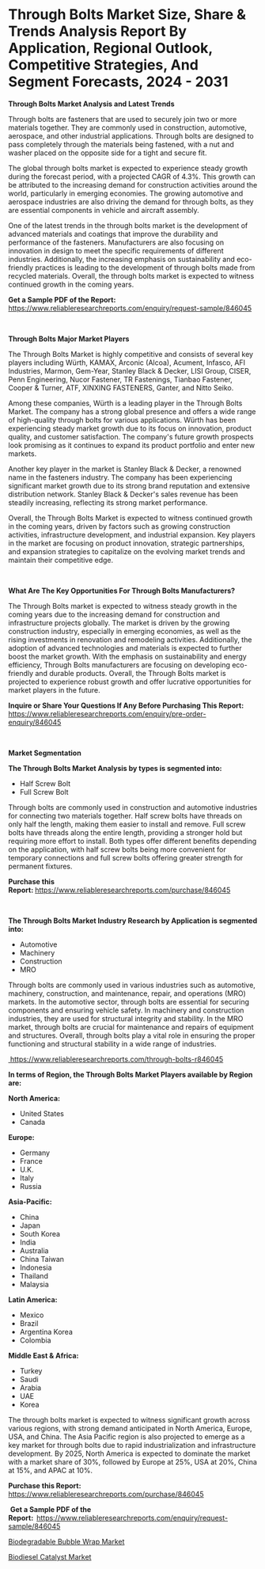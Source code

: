 <p><h1>Through Bolts Market Size, Share & Trends Analysis Report By Application, Regional Outlook, Competitive Strategies, And Segment Forecasts, 2024 - 2031</h1></p><p><strong>Through Bolts Market Analysis and Latest Trends</strong></p>
<p><p>Through bolts are fasteners that are used to securely join two or more materials together. They are commonly used in construction, automotive, aerospace, and other industrial applications. Through bolts are designed to pass completely through the materials being fastened, with a nut and washer placed on the opposite side for a tight and secure fit.</p><p>The global through bolts market is expected to experience steady growth during the forecast period, with a projected CAGR of 4.3%. This growth can be attributed to the increasing demand for construction activities around the world, particularly in emerging economies. The growing automotive and aerospace industries are also driving the demand for through bolts, as they are essential components in vehicle and aircraft assembly.</p><p>One of the latest trends in the through bolts market is the development of advanced materials and coatings that improve the durability and performance of the fasteners. Manufacturers are also focusing on innovation in design to meet the specific requirements of different industries. Additionally, the increasing emphasis on sustainability and eco-friendly practices is leading to the development of through bolts made from recycled materials. Overall, the through bolts market is expected to witness continued growth in the coming years.</p></p>
<p><strong>Get a Sample PDF of the Report:&nbsp;</strong> <a href="https://www.reliableresearchreports.com/enquiry/request-sample/846045">https://www.reliableresearchreports.com/enquiry/request-sample/846045</a></p>
<p>&nbsp;</p>
<p><strong>Through Bolts Major Market Players</strong></p>
<p><p>The Through Bolts Market is highly competitive and consists of several key players including Würth, KAMAX, Arconic (Alcoa), Acument, Infasco, AFI Industries, Marmon, Gem-Year, Stanley Black & Decker, LISI Group, CISER, Penn Engineering, Nucor Fastener, TR Fastenings, Tianbao Fastener, Cooper & Turner, ATF, XINXING FASTENERS, Ganter, and Nitto Seiko.</p><p>Among these companies, Würth is a leading player in the Through Bolts Market. The company has a strong global presence and offers a wide range of high-quality through bolts for various applications. Würth has been experiencing steady market growth due to its focus on innovation, product quality, and customer satisfaction. The company's future growth prospects look promising as it continues to expand its product portfolio and enter new markets.</p><p>Another key player in the market is Stanley Black & Decker, a renowned name in the fasteners industry. The company has been experiencing significant market growth due to its strong brand reputation and extensive distribution network. Stanley Black & Decker's sales revenue has been steadily increasing, reflecting its strong market performance.</p><p>Overall, the Through Bolts Market is expected to witness continued growth in the coming years, driven by factors such as growing construction activities, infrastructure development, and industrial expansion. Key players in the market are focusing on product innovation, strategic partnerships, and expansion strategies to capitalize on the evolving market trends and maintain their competitive edge.</p></p>
<p>&nbsp;</p>
<p><strong>What Are The Key Opportunities For Through Bolts Manufacturers?</strong></p>
<p><p>The Through Bolts market is expected to witness steady growth in the coming years due to the increasing demand for construction and infrastructure projects globally. The market is driven by the growing construction industry, especially in emerging economies, as well as the rising investments in renovation and remodeling activities. Additionally, the adoption of advanced technologies and materials is expected to further boost the market growth. With the emphasis on sustainability and energy efficiency, Through Bolts manufacturers are focusing on developing eco-friendly and durable products. Overall, the Through Bolts market is projected to experience robust growth and offer lucrative opportunities for market players in the future.</p></p>
<p><strong>Inquire or Share Your Questions If Any Before Purchasing This Report:</strong> <a href="https://www.reliableresearchreports.com/enquiry/pre-order-enquiry/846045">https://www.reliableresearchreports.com/enquiry/pre-order-enquiry/846045</a></p>
<p>&nbsp;</p>
<p><strong>Market Segmentation</strong></p>
<p><strong>The Through Bolts Market Analysis by types is segmented into:</strong></p>
<p><ul><li>Half Screw Bolt</li><li>Full Screw Bolt</li></ul></p>
<p><p>Through bolts are commonly used in construction and automotive industries for connecting two materials together. Half screw bolts have threads on only half the length, making them easier to install and remove. Full screw bolts have threads along the entire length, providing a stronger hold but requiring more effort to install. Both types offer different benefits depending on the application, with half screw bolts being more convenient for temporary connections and full screw bolts offering greater strength for permanent fixtures.</p></p>
<p><strong>Purchase this Report:&nbsp;</strong><a href="https://www.reliableresearchreports.com/purchase/846045">https://www.reliableresearchreports.com/purchase/846045</a></p>
<p>&nbsp;</p>
<p><strong>The Through Bolts Market Industry Research by Application is segmented into:</strong></p>
<p><ul><li>Automotive</li><li>Machinery</li><li>Construction</li><li>MRO</li></ul></p>
<p><p>Through bolts are commonly used in various industries such as automotive, machinery, construction, and maintenance, repair, and operations (MRO) markets. In the automotive sector, through bolts are essential for securing components and ensuring vehicle safety. In machinery and construction industries, they are used for structural integrity and stability. In the MRO market, through bolts are crucial for maintenance and repairs of equipment and structures. Overall, through bolts play a vital role in ensuring the proper functioning and structural stability in a wide range of industries.</p></p>
<p><a href="https://www.reliableresearchreports.com/through-bolts-r846045">&nbsp;https://www.reliableresearchreports.com/through-bolts-r846045</a></p>
<p><strong>In terms of Region, the Through Bolts Market Players available by Region are:</strong></p>
<p>
    <p> <strong> North America: </strong>
        <ul>
            <li>United States</li>
            <li>Canada</li>
        </ul>
        </p> 
    <p> <strong> Europe: </strong>
        <ul>
            <li>Germany</li>
            <li>France</li>
            <li>U.K.</li>
            <li>Italy</li>
            <li>Russia</li>
        </ul>
        </p> 
    <p> <strong> Asia-Pacific: </strong>
        <ul>
            <li>China</li>
            <li>Japan</li>
            <li>South Korea</li>
            <li>India</li>
            <li>Australia</li>
            <li>China Taiwan</li>
            <li>Indonesia</li>
            <li>Thailand</li>
            <li>Malaysia</li>
        </ul>
        </p> 
    <p> <strong> Latin America: </strong>
        <ul>
            <li>Mexico</li>
            <li>Brazil</li>
            <li>Argentina Korea</li>
            <li>Colombia</li>
        </ul>
        </p> 
    <p> <strong> Middle East & Africa: </strong>
        <ul>
            <li>Turkey</li>
            <li>Saudi</li>
            <li>Arabia</li>
            <li>UAE</li>
            <li>Korea</li>
        </ul>
    </p>
    </p>
<p><p>The through bolts market is expected to witness significant growth across various regions, with strong demand anticipated in North America, Europe, USA, and China. The Asia Pacific region is also projected to emerge as a key market for through bolts due to rapid industrialization and infrastructure development. By 2025, North America is expected to dominate the market with a market share of 30%, followed by Europe at 25%, USA at 20%, China at 15%, and APAC at 10%.</p></p>
<p><strong>Purchase this Report: </strong><a href="https://www.reliableresearchreports.com/purchase/846045">https://www.reliableresearchreports.com/purchase/846045</a></p>
<p>&nbsp;<strong>Get a Sample PDF of the Report:&nbsp;&nbsp;</strong><a href="https://www.reliableresearchreports.com/enquiry/request-sample/846045">https://www.reliableresearchreports.com/enquiry/request-sample/846045</a></p>
<p><strong></strong></p>
<p><p><a href="https://issuu.com/reportprime-2/docs/biodegradable-bubble-wrap-market-size-2030.pptx">Biodegradable Bubble Wrap Market</a></p><p><a href="https://issuu.com/reportprime-2/docs/biodiesel-catalyst-market-size-2030.pptx">Biodiesel Catalyst Market</a></p></p>
